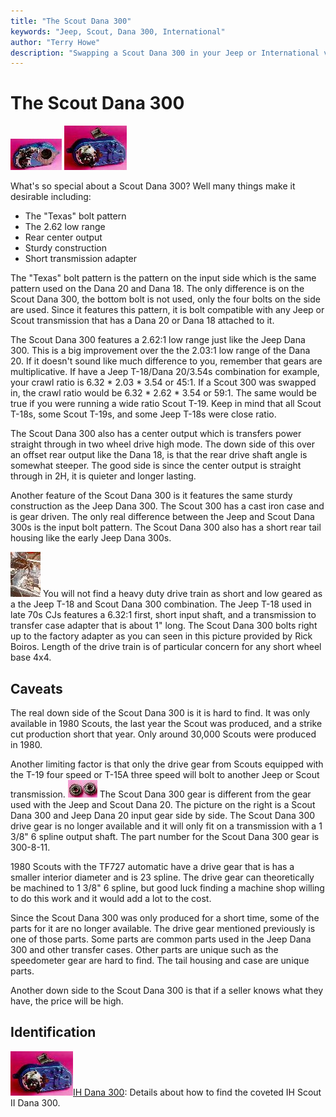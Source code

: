 ```yaml
---
title: "The Scout Dana 300"
keywords: "Jeep, Scout, Dana 300, International"
author: "Terry Howe"
description: "Swapping a Scout Dana 300 in your Jeep or International vehicle."
---
```

# The Scout Dana 300

[![Scout 300 front](../../img/xfer/upgrades/ihd300f_.jpg)](../../img/xfer/upgrades/ihd300f.jpg) [![Scout 300 back](../../img/xfer/upgrades/ihd300b_.jpg)](../../img/xfer/upgrades/ihd300b.jpg)

What's so special about a Scout Dana 300? Well many things make it desirable including:

  * The "Texas" bolt pattern
  * The 2.62 low range
  * Rear center output
  * Sturdy construction
  * Short transmission adapter

The "Texas" bolt pattern is the pattern on the input side which is the same pattern used on the Dana 20 and Dana 18. The only difference is on the Scout Dana 300, the bottom bolt is not used, only the four bolts on the side are used. Since it features this pattern, it is bolt compatible with any Jeep or Scout transmission that has a Dana 20 or Dana 18 attached to it.

The Scout Dana 300 features a 2.62:1 low range just like the Jeep Dana 300. This is a big improvement over the the 2.03:1 low range of the Dana 20. If it doesn't sound like much difference to you, remember that gears are multiplicative. If have a Jeep T-18/Dana 20/3.54s combination for example, your crawl ratio is 6.32 * 2.03 * 3.54 or 45:1. If a Scout 300 was swapped in, the crawl ratio would be 6.32 * 2.62 * 3.54 or 59:1. The same would be true if you were running a wide ratio Scout T-19. Keep in mind that all Scout T-18s, some Scout T-19s, and some Jeep T-18s were close ratio.

The Scout Dana 300 also has a center output which is transfers power straight through in two wheel drive high mode. The down side of this over an offset rear output like the Dana 18, is that the rear drive shaft angle is somewhat steeper. The good side is since the center output is straight through in 2H, it is quieter and longer lasting.

Another feature of the Scout Dana 300 is it features the same sturdy construction as the Jeep Dana 300. The Scout 300 has a cast iron case and is gear driven. The only real difference between the Jeep and Scout Dana 300s is the input bolt pattern. The Scout Dana 300 also has a short rear tail housing like the early Jeep Dana 300s.

[![Jeep T-18 and Scout 300](../../img/xfer/upgrades/ult_.jpg)](../../img/xfer/upgrades/ult.jpg) You will not find a heavy duty drive train as short and low geared as a the Jeep T-18 and Scout Dana 300 combination. The Jeep T-18 used in late 70s CJs features a 6.32:1 first, short input shaft, and a transmission to transfer case adapter that is about 1" long. The Scout Dana 300 bolts right up to the factory adapter as you can seen in this picture provided by Rick Boiros. Length of the drive train is of particular concern for any short wheel base 4x4.

## Caveats

The real down side of the Scout Dana 300 is it is hard to find. It was only available in 1980 Scouts, the last year the Scout was produced, and a strike cut production short that year. Only around 30,000 Scouts were produced in 1980.

Another limiting factor is that only the drive gear from Scouts equipped with the T-19 four speed or T-15A three speed will bolt to another Jeep or Scout transmission. [![Scout 300 vs Jeep D20 bull gears](../../img/xfer/upgrades/d300d20g_.jpg)](../../img/xfer/upgrades/d300d20g.jpg) The Scout Dana 300 gear is different from the gear used with the Jeep and Scout Dana 20. The picture on the right is a Scout Dana 300 and Jeep Dana 20 input gear side by side. The Scout Dana 300 drive gear is no longer available and it will only fit on a transmission with a 1 3/8" 6 spline output shaft. The part number for the Scout Dana 300 gear is 300-8-11.

1980 Scouts with the TF727 automatic have a drive gear that is has a smaller interior diameter and is 23 spline. The drive gear can theoretically be machined to 1 3/8" 6 spline, but good luck finding a machine shop willing to do this work and it would add a lot to the cost.

Since the Scout Dana 300 was only produced for a short time, some of the parts for it are no longer available. The drive gear mentioned previously is one of those parts. Some parts are common parts used in the Jeep Dana 300 and other transfer cases. Other parts are unique such as the speedometer gear are hard to find. The tail housing and case are unique parts.

Another down side to the Scout Dana 300 is that if a seller knows what they have, the price will be high.

## Identification

[![Scout 300 back](../../img/xfer/upgrades/ihd300b_.jpg)](../../img/xfer/upgrades/ihd300b.jpg)[IH Dana 300](/xfer/upgrades/ih/ihd300id.md): Details about how to find the coveted IH Scout II Dana 300.